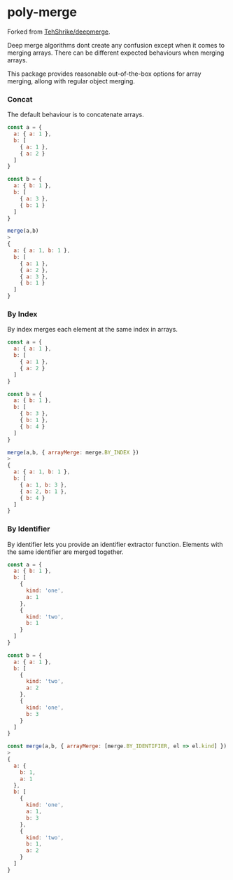 # poly-merge

Forked from [TehShrike/deepmerge](https://github.com/TehShrike/deepmerge).

Deep merge algorithms dont create any confusion except when it comes to merging arrays.
There can be different expected behaviours when merging arrays.

This package provides reasonable out-of-the-box options for array merging, allong with
regular object merging.

### Concat
The default behaviour is to concatenate arrays.
```javascript
const a = {
  a: { a: 1 },
  b: [
    { a: 1 },
    { a: 2 }
  ]
}

const b = {
  a: { b: 1 },
  b: [
    { a: 3 },
    { b: 1 }
  ]
}

merge(a,b)
>
{
  a: { a: 1, b: 1 },
  b: [
    { a: 1 },
    { a: 2 },
    { a: 3 },
    { b: 1 }
  ]
}
```

### By Index
By index merges each element at the same index in arrays.
```javascript
const a = {
  a: { a: 1 },
  b: [
    { a: 1 },
    { a: 2 }
  ]
}

const b = {
  a: { b: 1 },
  b: [
    { b: 3 },
    { b: 1 },
    { b: 4 }
  ]
}

merge(a,b, { arrayMerge: merge.BY_INDEX })
>
{
  a: { a: 1, b: 1 },
  b: [
    { a: 1, b: 3 },
    { a: 2, b: 1 },
    { b: 4 }
  ]
}
```

### By Identifier
By identifier lets you provide an identifier extractor function. Elements with the same identifier are merged together.
```javascript
const a = {
  a: { b: 1 },
  b: [
    {
      kind: 'one',
      a: 1
    },
    {
      kind: 'two',
      b: 1
    }
  ]
}

const b = {
  a: { a: 1 },
  b: [
    {
      kind: 'two',
      a: 2
    },
    {
      kind: 'one',
      b: 3
    }
  ]
}

const merge(a,b, { arrayMerge: [merge.BY_IDENTIFIER, el => el.kind] })
>
{
  a: {
    b: 1,
    a: 1
  },
  b: [
    {
      kind: 'one',
      a: 1,
      b: 3
    },
    {
      kind: 'two',
      b: 1,
      a: 2
    }
  ]
}
```
